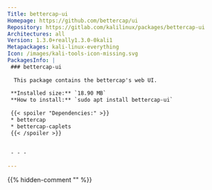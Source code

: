 ```yaml
---
Title: bettercap-ui
Homepage: https://github.com/bettercap/ui
Repository: https://gitlab.com/kalilinux/packages/bettercap-ui
Architectures: all
Version: 1.3.0+really1.3.0-0kali1
Metapackages: kali-linux-everything 
Icon: /images/kali-tools-icon-missing.svg
PackagesInfo: |
 ### bettercap-ui
 
  This package contains the bettercap's web UI.
 
 **Installed size:** `18.90 MB`  
 **How to install:** `sudo apt install bettercap-ui`  
 
 {{< spoiler "Dependencies:" >}}
 * bettercap
 * bettercap-caplets
 {{< /spoiler >}}
 
 
 - - -
 
---
```

{{% hidden-comment "<!--Do not edit anything above this line-->" %}}
